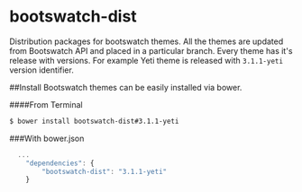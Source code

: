 bootswatch-dist
===============

Distribution packages for bootswatch themes. All the themes are updated from Bootswatch API and placed in a particular branch. Every theme has it's release with versions. For example Yeti theme is released with `3.1.1-yeti` version identifier.

##Install
Bootswatch themes can be easily installed via bower.

####From Terminal
```bash
$ bower install bootswatch-dist#3.1.1-yeti
```

###With bower.json
```js
  ...
	"dependencies": {
		"bootswatch-dist": "3.1.1-yeti"
	}
```
